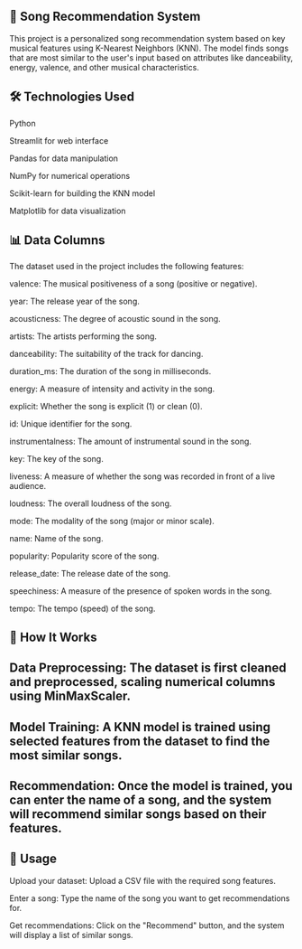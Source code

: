 ## 🎵 Song Recommendation System
This project is a personalized song recommendation system based on key musical features using K-Nearest Neighbors (KNN). The model finds songs that are most similar to the user's input based on attributes like danceability, energy, valence, and other musical characteristics.

## 🛠️ Technologies Used

Python 

Streamlit for web interface

Pandas for data manipulation

NumPy for numerical operations

Scikit-learn for building the KNN model

Matplotlib for data visualization

## 📊 Data Columns
The dataset used in the project includes the following features:

valence: The musical positiveness of a song (positive or negative).

year: The release year of the song.

acousticness: The degree of acoustic sound in the song.

artists: The artists performing the song.

danceability: The suitability of the track for dancing.

duration_ms: The duration of the song in milliseconds.

energy: A measure of intensity and activity in the song.

explicit: Whether the song is explicit (1) or clean (0).

id: Unique identifier for the song.

instrumentalness: The amount of instrumental sound in the song.

key: The key of the song.

liveness: A measure of whether the song was recorded in front of a live audience.

loudness: The overall loudness of the song.

mode: The modality of the song (major or minor scale).

name: Name of the song.

popularity: Popularity score of the song.

release_date: The release date of the song.

speechiness: A measure of the presence of spoken words in the song.

tempo: The tempo (speed) of the song.

## 📝 How It Works
## Data Preprocessing: The dataset is first cleaned and preprocessed, scaling numerical columns using MinMaxScaler.
## Model Training: A KNN model is trained using selected features from the dataset to find the most similar songs.
## Recommendation: Once the model is trained, you can enter the name of a song, and the system will recommend similar songs based on their features.
## 🔧 Usage

Upload your dataset: Upload a CSV file with the required song features.

Enter a song: Type the name of the song you want to get recommendations for.

Get recommendations: Click on the "Recommend" button, and the system will display a list of similar songs.
